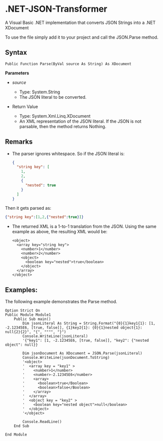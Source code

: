 # .NET-JSON-Transformer
A Visual Basic .NET implementation that converts JSON Strings into a .NET XDocument

To use the file simply add it to your project and call the JSON.Parse method.

## Syntax
`Public Function Parse(ByVal source As String) As XDocument`

**Parameters**
- *source*
  - Type: System.String
  - The JSON literal to be converted.

- Return Value
  - Type: System.Xml.Linq.XDocument
  - An XML representation of the JSON literal. If the JSON is not parsable, then the method returns Nothing.
  
## Remarks
  * The parser ignores whitespace. So if the JSON literal is:
    ``` json
    {
      "string key": [
        1,
        2,
        {
          "nested": true
        }
      ]
    }
    ```
  Then it gets parsed as:
  ``` json
  {"string key":[1,2,{"nested":true}]}
  ```
  
  * The returned XML is a 1-to-1 translation from the JSON. Using the same example as above, the resulting XML would be:
    ```
    <object>
      <array key="string key">
        <number>1</number>
        <number>2</number>
        <object>
          <boolean key="nested">true</boolean>
        </object>
      </array>
    </object>
    ```

## Examples:
  The following example demonstrates the Parse method.
  
  ``` vb.net
  Option Strict On
  Public Module Module1
      Public Sub main()
          Dim jsonLiteral As String = String.Format("{0}{1}key1{1}: [1, -2.12345E6, [true, false]], {1}key2{1}: {0}{1}nested object{1}: null{2}{2}", "{", """", "}")
          Console.WriteLine(jsonLiteral)
          '{"key1": [1, -2.12345E6, [true, false]], "key2": {"nested object": null}}
  
          Dim jsonDocument As XDocument = JSON.Parse(jsonLiteral)
          Console.WriteLine(jsonDocument.ToString)
          '<object>
          '  <array key = "key1" >
          '    <number>1</number>
          '    <number>-2.12345E6</number>
          '    <array>
          '      <boolean>true</Boolean>
          '      <boolean>false</Boolean>
          '    </array>
          '  </array>
          '  <object key = "key2" >
          '    <boolean key="nested object">null</boolean>
          '  </object>
          '</object>
  
          Console.ReadLine()
      End Sub
  
  End Module
  ```
